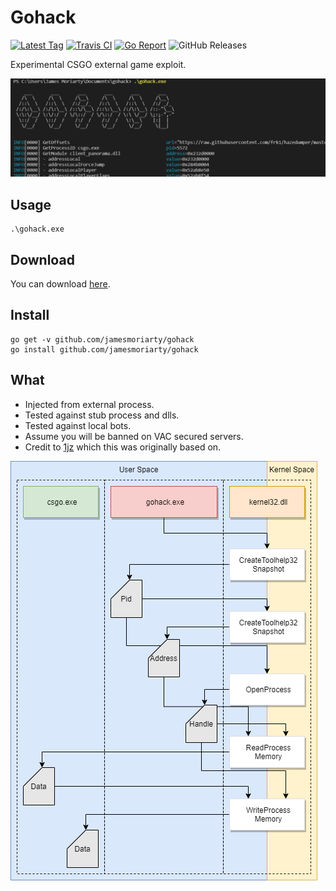 # Gohack 

[![Latest Tag][6]][5] [![Travis CI][3]][4] [![Go Report][1]][2] ![GitHub Releases][8]

Experimental CSGO external game exploit.

![Screenshot](docs/screenshot.png)

## Usage

```
.\gohack.exe
```

## Download

You can download [here][5].

## Install

```
go get -v github.com/jamesmoriarty/gohack
go install github.com/jamesmoriarty/gohack
```

## What

- Injected from external process.
- Tested against stub process and dlls.
- Tested against local bots.
- Assume you will be banned on VAC secured servers.
- Credit to [1jz][7] which this was originally based on.

![Screenshot](docs/diagram-1.png)

[1]: https://goreportcard.com/badge/github.com/jamesmoriarty/gohack
[2]: https://goreportcard.com/report/github.com/jamesmoriarty/gohack
[3]: https://travis-ci.org/jamesmoriarty/gohack.svg?branch=master
[4]: https://travis-ci.org/jamesmoriarty/gohack
[5]: https://github.com/jamesmoriarty/gohack/releases
[6]: https://img.shields.io/github/v/tag/jamesmoriarty/gohack.svg?logo=github&label=latest
[7]: https://github.com/1jz/csgo-go-bhop
[8]: https://img.shields.io/github/downloads/jamesmoriarty/gohack/latest/total
